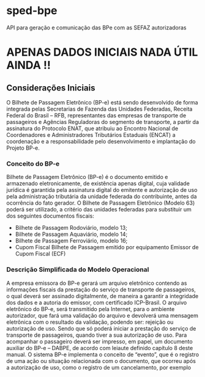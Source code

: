# sped-bpe

API para geração e comunicação das BPe com as SEFAZ autorizadoras

# APENAS DADOS INICIAIS NADA ÚTIL AINDA !!

## Considerações Iniciais
O Bilhete de Passagem Eletrônico (BP-e) está sendo desenvolvido de forma integrada pelas
Secretarias de Fazenda das Unidades Federadas, Receita Federal do Brasil – RFB,
representantes das empresas de transporte de passageiros e Agências Reguladoras do
segmento de transporte, a partir da assinatura do Protocolo ENAT, que atribuiu ao Encontro
Nacional de Coordenadores e Administradores Tributários Estaduais (ENCAT) a coordenação e
a responsabilidade pelo desenvolvimento e implantação do Projeto BP-e.

### Conceito do BP-e
Bilhete de Passagem Eletrônico (BP-e) é o documento emitido e armazenado eletronicamente,
de existência apenas digital, cuja validade jurídica é garantida pela assinatura digital do
emitente e autorização de uso pela administração tributária da unidade federada do
contribuinte, antes da ocorrência do fato gerador.
O Bilhete de Passagem Eletrônico (Modelo 63) poderá ser utilizado, a critério das unidades
federadas para substituir um dos seguintes documentos fiscais:

- Bilhete de Passagem Rodoviário, modelo 13;
- Bilhete de Passagem Aquaviário, modelo 14;
- Bilhete de Passagem Ferroviário, modelo 16;
- Cupom Fiscal Bilhete de Passagem emitido por equipamento Emissor de Cupom Fiscal (ECF)

### Descrição Simplificada do Modelo Operacional
A empresa emissora do BP-e gerará um arquivo eletrônico contendo as informações fiscais da
prestação do serviço de transporte de passageiros, o qual deverá ser assinado digitalmente, de
maneira a garantir a integridade dos dados e a autoria do emissor, com certificado ICP-Brasil.
O arquivo eletrônico do BP-e, será transmitido pela Internet, para o ambiente autorizador, que
fará uma validação do arquivo e devolverá uma mensagem eletrônica com o resultado da
validação, podendo ser: rejeição ou autorização de uso. Sendo que só poderá iniciar a
prestação do serviço de transporte de passageiros, quando tiver a sua autorização de uso.
Para acompanhar o passageiro deverá ser impresso, em papel, um documento auxiliar do BP-e
– DABPE, de acordo com leiaute definido capítulo 8 deste manual.
O sistema BP-e implementa o conceito de “evento”, que é o registro de uma ação ou situação
relacionada com o documento, que ocorreu após a autorização de uso, como o registro de um
cancelamento, por exemplo